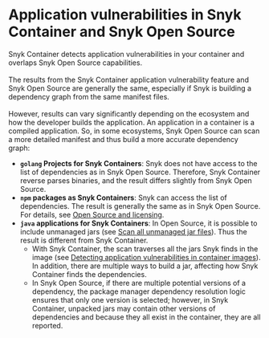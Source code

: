 # Application vulnerabilities in Snyk Container and Snyk Open Source

Snyk Container detects application vulnerabilities in your container and overlaps Snyk Open Source capabilities.\
\
The results from the Snyk Container application vulnerability feature and Snyk Open Source are generally the same, especially if Snyk is building a dependency graph from the same manifest files.\
\
However, results can vary significantly depending on the ecosystem and how the developer builds the application. An application in a container is a compiled application. So, in some ecosystems, Snyk Open Source can scan a more detailed manifest and thus build a more accurate dependency graph:

* **`golang` Projects for Snyk Containers**: Snyk does not have access to the list of dependencies as in Snyk Open Source. Therefore, Snyk Container reverse parses binaries, and the result differs slightly from Snyk Open Source.
* **`npm` packages as Snyk Containers**: Snyk can access the list of dependencies. The result is generally the same as in Snyk Open Source. For details, see [Open Source and licensing](../../../supported-languages-package-managers-and-frameworks/javascript/#open-source-and-licensing).
* **`java` applications for Snyk Containers**: In Open Source, it is possible to include unmanaged jars (see [Scan all unmanaged jar files](../../../snyk-cli/test-for-vulnerabilities/scan-all-unmanaged-jar-files.md)). Thus the result is different from Snyk Container.
  * With Snyk Container, the scan traverses all the jars Snyk finds in the image (see [Detecting application vulnerabilities in container images](../use-snyk-container/detect-application-vulnerabilities-in-container-images.md)). In addition, there are multiple ways to build a jar, affecting how Snyk Container finds the dependencies.
  * In Snyk Open Source, if there are multiple potential versions of a dependency, the package manager dependency resolution logic ensures that only one version is selected; however, in Snyk Container, unpacked jars may contain other versions of dependencies and because they all exist in the container, they are all reported.

